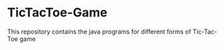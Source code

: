 # TicTacToe-Game
This repository contains the java programs for different forms of Tic-Tac-Toe game
